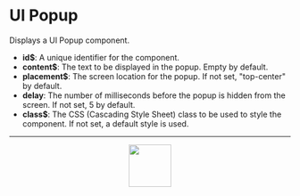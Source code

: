 # UI Popup
Displays a UI Popup component.
- **id&dollar;**: A unique identifier for the component.
- **content&dollar;**: The text to be displayed in the popup. Empty by default.
- **placement&dollar;**: The screen location for the popup. If not set, "top-center" by default.
- **delay**: The number of milliseconds before the popup is hidden from the screen. If not set, 5 by default.
- **class&dollar;**: The CSS (Cascading Style Sheet) class to be used to style the component. If not set, a default style is used.
---
<p align="center"><img valign="middle" width="76px" src="https://drive.google.com/uc?export=view&id=1c2KO0LJpvMS9X9CAGV6dOfciR7OWhdKA" /></p>